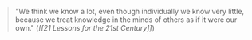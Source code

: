 > "We think we know a lot, even though individually we know very little, because we treat knowledge in the minds of others as if it were our own."
> (_[[21 Lessons for the 21st Century]]_)
